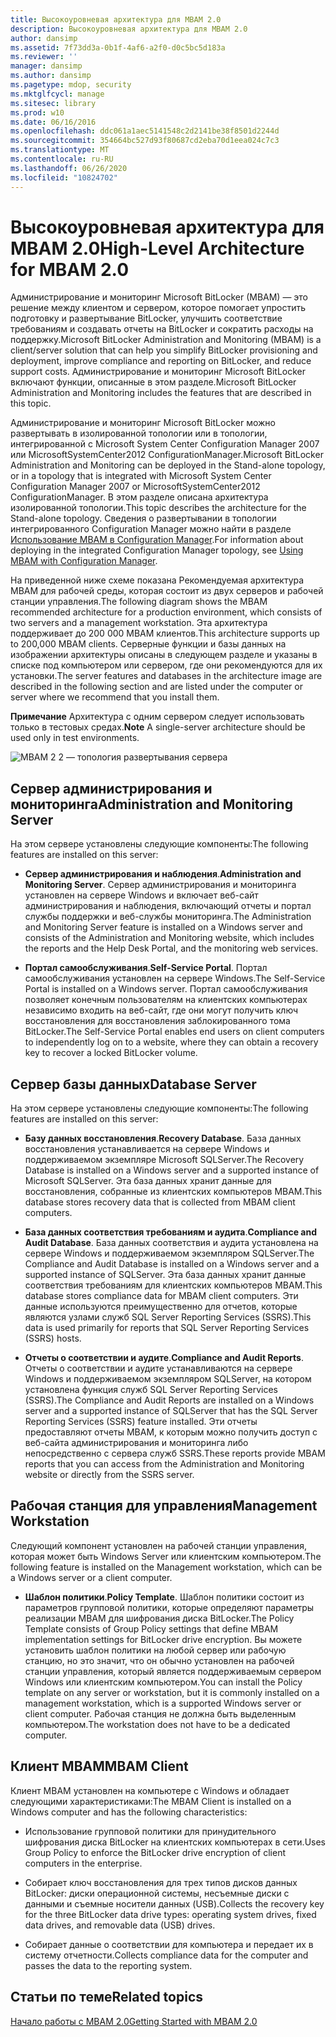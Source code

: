 ```yaml
---
title: Высокоуровневая архитектура для MBAM 2.0
description: Высокоуровневая архитектура для MBAM 2.0
author: dansimp
ms.assetid: 7f73dd3a-0b1f-4af6-a2f0-d0c5bc5d183a
ms.reviewer: ''
manager: dansimp
ms.author: dansimp
ms.pagetype: mdop, security
ms.mktglfcycl: manage
ms.sitesec: library
ms.prod: w10
ms.date: 06/16/2016
ms.openlocfilehash: ddc061a1aec5141548c2d2141be38f8501d2244d
ms.sourcegitcommit: 354664bc527d93f80687cd2eba70d1eea024c7c3
ms.translationtype: MT
ms.contentlocale: ru-RU
ms.lasthandoff: 06/26/2020
ms.locfileid: "10824702"
---
```

# <span data-ttu-id="596e1-103">Высокоуровневая архитектура для MBAM 2.0</span><span class="sxs-lookup"><span data-stu-id="596e1-103">High-Level Architecture for MBAM 2.0</span></span>


<span data-ttu-id="596e1-104">Администрирование и мониторинг Microsoft BitLocker (MBAM) — это решение между клиентом и сервером, которое помогает упростить подготовку и развертывание BitLocker, улучшить соответствие требованиям и создавать отчеты на BitLocker и сократить расходы на поддержку.</span><span class="sxs-lookup"><span data-stu-id="596e1-104">Microsoft BitLocker Administration and Monitoring (MBAM) is a client/server solution that can help you simplify BitLocker provisioning and deployment, improve compliance and reporting on BitLocker, and reduce support costs.</span></span> <span data-ttu-id="596e1-105">Администрирование и мониторинг Microsoft BitLocker включают функции, описанные в этом разделе.</span><span class="sxs-lookup"><span data-stu-id="596e1-105">Microsoft BitLocker Administration and Monitoring includes the features that are described in this topic.</span></span>

<span data-ttu-id="596e1-106">Администрирование и мониторинг Microsoft BitLocker можно развертывать в изолированной топологии или в топологии, интегрированной с Microsoft System Center Configuration Manager 2007 или MicrosoftSystemCenter2012 ConfigurationManager.</span><span class="sxs-lookup"><span data-stu-id="596e1-106">Microsoft BitLocker Administration and Monitoring can be deployed in the Stand-alone topology, or in a topology that is integrated with Microsoft System Center Configuration Manager 2007 or MicrosoftSystemCenter2012 ConfigurationManager.</span></span> <span data-ttu-id="596e1-107">В этом разделе описана архитектура изолированной топологии.</span><span class="sxs-lookup"><span data-stu-id="596e1-107">This topic describes the architecture for the Stand-alone topology.</span></span> <span data-ttu-id="596e1-108">Сведения о развертывании в топологии интегрированного Configuration Manager можно найти в разделе [Использование MBAM в Configuration Manager](using-mbam-with-configuration-manager.md).</span><span class="sxs-lookup"><span data-stu-id="596e1-108">For information about deploying in the integrated Configuration Manager topology, see [Using MBAM with Configuration Manager](using-mbam-with-configuration-manager.md).</span></span>

<span data-ttu-id="596e1-109">На приведенной ниже схеме показана Рекомендуемая архитектура MBAM для рабочей среды, которая состоит из двух серверов и рабочей станции управления.</span><span class="sxs-lookup"><span data-stu-id="596e1-109">The following diagram shows the MBAM recommended architecture for a production environment, which consists of two servers and a management workstation.</span></span> <span data-ttu-id="596e1-110">Эта архитектура поддерживает до 200 000 MBAM клиентов.</span><span class="sxs-lookup"><span data-stu-id="596e1-110">This architecture supports up to 200,000 MBAM clients.</span></span> <span data-ttu-id="596e1-111">Серверные функции и базы данных на изображении архитектуры описаны в следующем разделе и указаны в списке под компьютером или сервером, где они рекомендуются для их установки.</span><span class="sxs-lookup"><span data-stu-id="596e1-111">The server features and databases in the architecture image are described in the following section and are listed under the computer or server where we recommend that you install them.</span></span>

<span data-ttu-id="596e1-112">**Примечание**  Архитектура с одним сервером следует использовать только в тестовых средах.</span><span class="sxs-lookup"><span data-stu-id="596e1-112">**Note** A single-server architecture should be used only in test environments.</span></span>

 

![MBAM 2 2 — топология развертывания сервера](images/mbam2-3-servers.gif)

## <span data-ttu-id="596e1-114">Сервер администрирования и мониторинга</span><span class="sxs-lookup"><span data-stu-id="596e1-114">Administration and Monitoring Server</span></span>


<span data-ttu-id="596e1-115">На этом сервере установлены следующие компоненты:</span><span class="sxs-lookup"><span data-stu-id="596e1-115">The following features are installed on this server:</span></span>

-   <span data-ttu-id="596e1-116">**Сервер администрирования и наблюдения**.</span><span class="sxs-lookup"><span data-stu-id="596e1-116">**Administration and Monitoring Server**.</span></span> <span data-ttu-id="596e1-117">Сервер администрирования и мониторинга установлен на сервере Windows и включает веб-сайт администрирования и наблюдения, включающий отчеты и портал службы поддержки и веб-службы мониторинга.</span><span class="sxs-lookup"><span data-stu-id="596e1-117">The Administration and Monitoring Server feature is installed on a Windows server and consists of the Administration and Monitoring website, which includes the reports and the Help Desk Portal, and the monitoring web services.</span></span>

-   <span data-ttu-id="596e1-118">**Портал самообслуживания**.</span><span class="sxs-lookup"><span data-stu-id="596e1-118">**Self-Service Portal**.</span></span> <span data-ttu-id="596e1-119">Портал самообслуживания установлен на сервере Windows.</span><span class="sxs-lookup"><span data-stu-id="596e1-119">The Self-Service Portal is installed on a Windows server.</span></span> <span data-ttu-id="596e1-120">Портал самообслуживания позволяет конечным пользователям на клиентских компьютерах независимо входить на веб-сайт, где они могут получить ключ восстановления для восстановления заблокированного тома BitLocker.</span><span class="sxs-lookup"><span data-stu-id="596e1-120">The Self-Service Portal enables end users on client computers to independently log on to a website, where they can obtain a recovery key to recover a locked BitLocker volume.</span></span>

## <span data-ttu-id="596e1-121">Сервер базы данных</span><span class="sxs-lookup"><span data-stu-id="596e1-121">Database Server</span></span>


<span data-ttu-id="596e1-122">На этом сервере установлены следующие компоненты:</span><span class="sxs-lookup"><span data-stu-id="596e1-122">The following features are installed on this server:</span></span>

-   <span data-ttu-id="596e1-123">**Базу данных восстановления**.</span><span class="sxs-lookup"><span data-stu-id="596e1-123">**Recovery Database**.</span></span> <span data-ttu-id="596e1-124">База данных восстановления устанавливается на сервере Windows и поддерживаемом экземпляре Microsoft SQLServer.</span><span class="sxs-lookup"><span data-stu-id="596e1-124">The Recovery Database is installed on a Windows server and a supported instance of Microsoft SQLServer.</span></span> <span data-ttu-id="596e1-125">Эта база данных хранит данные для восстановления, собранные из клиентских компьютеров MBAM.</span><span class="sxs-lookup"><span data-stu-id="596e1-125">This database stores recovery data that is collected from MBAM client computers.</span></span>

-   <span data-ttu-id="596e1-126">**База данных соответствия требованиям и аудита**.</span><span class="sxs-lookup"><span data-stu-id="596e1-126">**Compliance and Audit Database**.</span></span> <span data-ttu-id="596e1-127">База данных соответствия и аудита установлена на сервере Windows и поддерживаемом экземпляром SQLServer.</span><span class="sxs-lookup"><span data-stu-id="596e1-127">The Compliance and Audit Database is installed on a Windows server and a supported instance of SQLServer.</span></span> <span data-ttu-id="596e1-128">Эта база данных хранит данные соответствия требованиям для клиентских компьютеров MBAM.</span><span class="sxs-lookup"><span data-stu-id="596e1-128">This database stores compliance data for MBAM client computers.</span></span> <span data-ttu-id="596e1-129">Эти данные используются преимущественно для отчетов, которые являются узлами служб SQL Server Reporting Services (SSRS).</span><span class="sxs-lookup"><span data-stu-id="596e1-129">This data is used primarily for reports that SQL Server Reporting Services (SSRS) hosts.</span></span>

-   <span data-ttu-id="596e1-130">**Отчеты о соответствии и аудите**.</span><span class="sxs-lookup"><span data-stu-id="596e1-130">**Compliance and Audit Reports**.</span></span> <span data-ttu-id="596e1-131">Отчеты о соответствии и аудите устанавливаются на сервере Windows и поддерживаемом экземпляром SQLServer, на котором установлена функция служб SQL Server Reporting Services (SSRS).</span><span class="sxs-lookup"><span data-stu-id="596e1-131">The Compliance and Audit Reports are installed on a Windows server and a supported instance of SQLServer that has the SQL Server Reporting Services (SSRS) feature installed.</span></span> <span data-ttu-id="596e1-132">Эти отчеты предоставляют отчеты MBAM, к которым можно получить доступ с веб-сайта администрирования и мониторинга либо непосредственно с сервера служб SSRS.</span><span class="sxs-lookup"><span data-stu-id="596e1-132">These reports provide MBAM reports that you can access from the Administration and Monitoring website or directly from the SSRS server.</span></span>

## <span data-ttu-id="596e1-133">Рабочая станция для управления</span><span class="sxs-lookup"><span data-stu-id="596e1-133">Management Workstation</span></span>


<span data-ttu-id="596e1-134">Следующий компонент установлен на рабочей станции управления, которая может быть Windows Server или клиентским компьютером.</span><span class="sxs-lookup"><span data-stu-id="596e1-134">The following feature is installed on the Management workstation, which can be a Windows server or a client computer.</span></span>

-   <span data-ttu-id="596e1-135">**Шаблон политики**.</span><span class="sxs-lookup"><span data-stu-id="596e1-135">**Policy Template**.</span></span> <span data-ttu-id="596e1-136">Шаблон политики состоит из параметров групповой политики, которые определяют параметры реализации MBAM для шифрования диска BitLocker.</span><span class="sxs-lookup"><span data-stu-id="596e1-136">The Policy Template consists of Group Policy settings that define MBAM implementation settings for BitLocker drive encryption.</span></span> <span data-ttu-id="596e1-137">Вы можете установить шаблон политики на любой сервер или рабочую станцию, но это значит, что он обычно установлен на рабочей станции управления, который является поддерживаемым сервером Windows или клиентским компьютером.</span><span class="sxs-lookup"><span data-stu-id="596e1-137">You can install the Policy template on any server or workstation, but it is commonly installed on a management workstation, which is a supported Windows server or client computer.</span></span> <span data-ttu-id="596e1-138">Рабочая станция не должна быть выделенным компьютером.</span><span class="sxs-lookup"><span data-stu-id="596e1-138">The workstation does not have to be a dedicated computer.</span></span>

## <a href="" id="---------mbam-client"></a> <span data-ttu-id="596e1-139">Клиент MBAM</span><span class="sxs-lookup"><span data-stu-id="596e1-139">MBAM Client</span></span>


<span data-ttu-id="596e1-140">Клиент MBAM установлен на компьютере с Windows и обладает следующими характеристиками:</span><span class="sxs-lookup"><span data-stu-id="596e1-140">The MBAM Client is installed on a Windows computer and has the following characteristics:</span></span>

-   <span data-ttu-id="596e1-141">Использование групповой политики для принудительного шифрования диска BitLocker на клиентских компьютерах в сети.</span><span class="sxs-lookup"><span data-stu-id="596e1-141">Uses Group Policy to enforce the BitLocker drive encryption of client computers in the enterprise.</span></span>

-   <span data-ttu-id="596e1-142">Собирает ключ восстановления для трех типов дисков данных BitLocker: диски операционной системы, несъемные диски с данными и съемные носители данных (USB).</span><span class="sxs-lookup"><span data-stu-id="596e1-142">Collects the recovery key for the three BitLocker data drive types: operating system drives, fixed data drives, and removable data (USB) drives.</span></span>

-   <span data-ttu-id="596e1-143">Собирает данные о соответствии для компьютера и передает их в систему отчетности.</span><span class="sxs-lookup"><span data-stu-id="596e1-143">Collects compliance data for the computer and passes the data to the reporting system.</span></span>

## <span data-ttu-id="596e1-144">Статьи по теме</span><span class="sxs-lookup"><span data-stu-id="596e1-144">Related topics</span></span>


[<span data-ttu-id="596e1-145">Начало работы с MBAM 2.0</span><span class="sxs-lookup"><span data-stu-id="596e1-145">Getting Started with MBAM 2.0</span></span>](getting-started-with-mbam-20-mbam-2.md)

 

 





